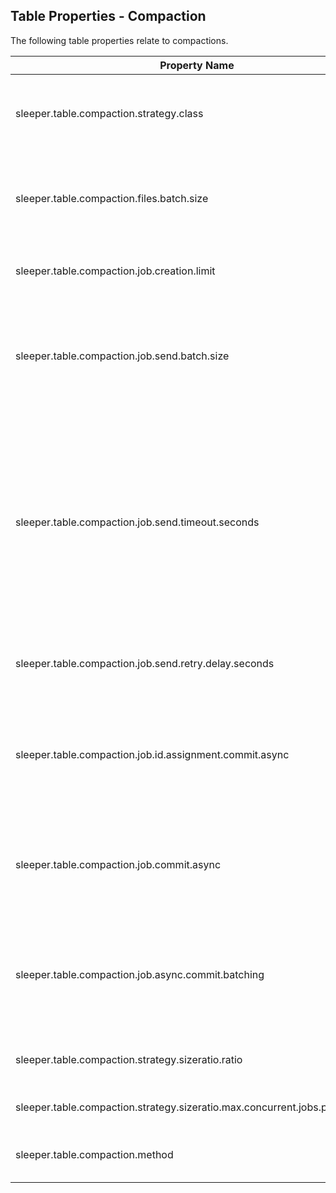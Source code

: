 ## Table Properties - Compaction

The following table properties relate to compactions.

| Property Name                                                                 | Description                                                                                                                                                                                                                                                                                                                                                                                                                                                                                                                                                                                                                                                                                                                                                             | Default Value                                                                  |
|-------------------------------------------------------------------------------|-------------------------------------------------------------------------------------------------------------------------------------------------------------------------------------------------------------------------------------------------------------------------------------------------------------------------------------------------------------------------------------------------------------------------------------------------------------------------------------------------------------------------------------------------------------------------------------------------------------------------------------------------------------------------------------------------------------------------------------------------------------------------|--------------------------------------------------------------------------------|
| sleeper.table.compaction.strategy.class                                       | The name of the class that defines how compaction jobs should be created.<br>This should implement sleeper.compaction.strategy.CompactionStrategy. Defaults to the strategy used by the whole instance (set in the instance properties).                                                                                                                                                                                                                                                                                                                                                                                                                                                                                                                                | sleeper.compaction.core.job.creation.strategy.impl.SizeRatioCompactionStrategy |
| sleeper.table.compaction.files.batch.size                                     | The maximum number of files to read in a compaction job. Note that the state store must support atomic updates for this many files.<br>Also note that this many files may need to be open simultaneously. The value of 'sleeper.fs.s3a.max-connections' must be at least the value of this plus one. The extra one is for the output file.                                                                                                                                                                                                                                                                                                                                                                                                                              | 12                                                                             |
| sleeper.table.compaction.job.creation.limit                                   | The maximum number of compaction jobs that can be running at once. If this limit is exceeded when creating new jobs, the selection of jobs is randomised.                                                                                                                                                                                                                                                                                                                                                                                                                                                                                                                                                                                                               | 100000                                                                         |
| sleeper.table.compaction.job.send.batch.size                                  | The number of compaction jobs to send in a single batch.<br>When compaction jobs are created, there is no limit on how many jobs can be created at once. A batch is a group of compaction jobs that will have their creation updates applied at the same time. For each batch, we send all compaction jobs to the SQS queue, then update the state store to assign job IDs to the input files.                                                                                                                                                                                                                                                                                                                                                                          | 1000                                                                           |
| sleeper.table.compaction.job.send.timeout.seconds                             | The amount of time in seconds a batch of compaction jobs may be pending before it should not be retried. If the input files have not been successfully assigned to the jobs, and this much time has passed, then the batch will fail to send.<br>Once a pending batch fails the input files will never be compacted again without other intervention, so it's important to ensure file assignment will be done within this time. That depends on the throughput of state store commits.<br>It's also necessary to ensure file assignment will be done before the next invocation of compaction job creation, otherwise invalid jobs will be created for the same input files. The rate of these invocations is set in `sleeper.compaction.job.creation.period.minutes`. | 90                                                                             |
| sleeper.table.compaction.job.send.retry.delay.seconds                         | The amount of time in seconds to wait between attempts to send a batch of compaction jobs. The batch will be sent if all input files have been successfully assigned to the jobs, otherwise the batch will be retried after a delay.                                                                                                                                                                                                                                                                                                                                                                                                                                                                                                                                    | 30                                                                             |
| sleeper.table.compaction.job.id.assignment.commit.async                       | If true, compaction job ID assignment commit requests will be sent to the state store committer lambda to be performed asynchronously. If false, compaction job ID assignments will be committed synchronously by the compaction job creation lambda.<br>This is only applied if async commits are enabled for the table. The default value is set in an instance property.                                                                                                                                                                                                                                                                                                                                                                                             | true                                                                           |
| sleeper.table.compaction.job.commit.async                                     | If true, compaction job commit requests will be sent to the state store committer lambda to be performed asynchronously. If false, compaction jobs will be committed synchronously by compaction tasks.<br>This is only applied if async commits are enabled for the table. The default value is set in an instance property.                                                                                                                                                                                                                                                                                                                                                                                                                                           | true                                                                           |
| sleeper.table.compaction.job.async.commit.batching                            | This property affects whether commits of compaction jobs are batched before being sent to the state store commit queue to be applied by the committer lambda. If this property is true and asynchronous commits are enabled then commits of compactions will be batched. If this property is false and asynchronous commits are enabled then commits of compactions will not be batched and will be sent directly to the committer lambda.                                                                                                                                                                                                                                                                                                                              | true                                                                           |
| sleeper.table.compaction.strategy.sizeratio.ratio                             | Used by the SizeRatioCompactionStrategy to decide if a group of files should be compacted.<br>If the file sizes are s_1, ..., s_n then the files are compacted if s_1 + ... + s_{n-1} >= ratio * s_n.                                                                                                                                                                                                                                                                                                                                                                                                                                                                                                                                                                   | 3                                                                              |
| sleeper.table.compaction.strategy.sizeratio.max.concurrent.jobs.per.partition | Used by the SizeRatioCompactionStrategy to control the maximum number of jobs that can be running concurrently per partition.                                                                                                                                                                                                                                                                                                                                                                                                                                                                                                                                                                                                                                           | 2147483647                                                                     |
| sleeper.table.compaction.method                                               | Select which compaction method to use for the table. DataFusion compaction support is experimental.<br>Valid values are: [java, datafusion]                                                                                                                                                                                                                                                                                                                                                                                                                                                                                                                                                                                                                             | JAVA                                                                           |

